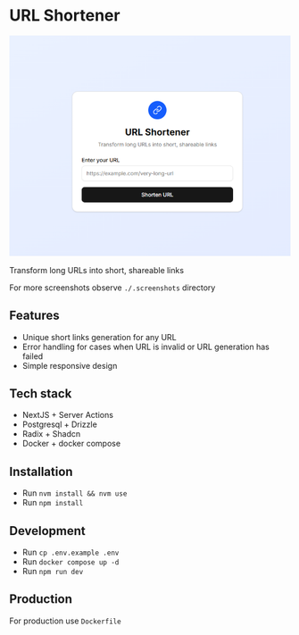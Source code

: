 # URL Shortener

![Home screen](.screenshots/home.png "Home screen")

Transform long URLs into short, shareable links

For more screenshots observe `./.screenshots` directory

## Features

- Unique short links generation for any URL
- Error handling for cases when URL is invalid or URL generation has failed
- Simple responsive design

## Tech stack

- NextJS + Server Actions
- Postgresql + Drizzle
- Radix + Shadcn
- Docker + docker compose

## Installation

- Run `nvm install && nvm use`
- Run `npm install`

## Development

- Run `cp .env.example .env`
- Run `docker compose up -d`
- Run `npm run dev`

## Production

For production use `Dockerfile`
